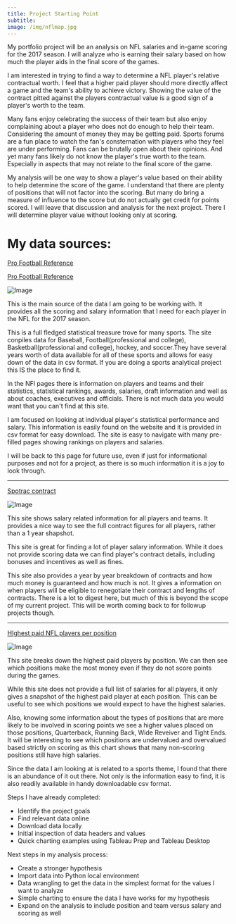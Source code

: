 ```yaml
---
title: Project Starting Point
subtitle: 
image: /img/nflmap.jpg
--- 
```

My portfolio project will be an analysis on NFL salaries and in-game scoring for the 2017 season. I will analyze who is earning their salary based on how much the player aids in the final score of the games.

I am interested in trying to find a way to determine a NFL player's relative contractual worth. I feel that a higher paid player should more directly affect a game and the team's ability to achieve victory. Showing the value of the contract pitted against the players contractual value is a good sign of a player's worth to the team.

Many fans enjoy celebrating the success of their team but also enjoy complaining about a player who does not do enough to help their team. Considering the amount of money they may be getting paid. Sports forums are a fun place to watch the fan's consternation with players who they feel are under performing. Fans can be brutally open about their opinions. And yet many fans likely do not know the player's true worth to the team. Especially in aspects that may not relate to the final score of the game.

My analysis will be one way to show a player's value based on their ability to help determine the score of the game. I understand that there are plenty of positions that will not factor into the scoring. But many do bring a measure of influence to the score but do not actually get credit for points scored. I will leave that discussion and analysis for the next project. There I will determine player value without looking only at scoring.

# My data sources:

[Pro Football Reference](https://www.pro-football-reference.com/years/2017/scoring.htm)

[Pro Football Reference](https://www.pro-football-reference.com/players/salary.htm)

![Image](https://i.imgur.com/8OltDf0.png)

This is the main source of the data I am going to be working with. It provides all the scoring and salary information that I need for each player in the NFL for the 2017 season.

This is a full fledged statistical treasure trove for many sports. The site conpiles data for Baseball, Football(professional and college), Basketball(professional and college), hockey, and soccer.They have several years worth of data available for all of these sports and allows for easy down of the data in csv format. If you are doing a sports analytical project this IS the place to find it. 

In the NFl pages there is information on players and teams and their statistics, statistical rankings,  awards, salaries, draft information and well as about coaches, executives and officials. There is not much data you would want that you can't find at this site. 

I am focused on looking at individual player's statistical performance and salary. This information is easily found on the website and it is provided in csv format for easy download. The site is easy to navigate with many pre-filled pages showing rankings on players and salaries. 

I will be back to this page for future use, even if just for informational purposes and not for a project, as there is so much information it is a joy to look through. 
***

[Spotrac contract](https://www.spotrac.com/nfl/contracts/)

![Image](https://i.imgur.com/DIBORG0.png)

This site shows salary related information for all players and teams. It provides a nice way to see the full contract figures for all players, rather than a 1 year shapshot. 

This site is great for finding a lot of player salary information. While it does not provide scoring data we can find player's contract details, including bonuses and incentives as well as fines. 

This site also provides a year by year breakdown of contracts and how much money is guaranteed and how much is not. It gives a information on when players will be eligible to renegotiate their contract and lengths of contracts. There is a lot to digest here, but much of this is beyond the scope of my current project. This will be worth coming back to for followup projects though. 
***

[HIghest paid NFL players per position](https://howmuch.net/articles/highest-paid-NFL-player-at-every-position)

![Image](https://i.imgur.com/yGyyC2j.jpg)

This site breaks down the highest paid players by position. We can then see which positions make the most money even if they do not score points during the games. 

While this site does not provide a full list of salaries for all players, it only gives a snapshot of the highest paid player at each position. This can be useful to see which positions we would expect to have the highest salaries. 

Also, knowing some information about the types of positions that are more likely to be involved in scoring points we see a higher values placed on those positions, Quarterback, Running Back, Wide Reveiver and Tight Ends. It will be interesting to see which positions are undervalued and overvalued based strictly on scoring as this chart shows that many non-scoring positions still have high salaries. 


Since the data I am looking at is related to a sports theme, I found that there is an abundance of it out there. Not only is the information easy to find, it is also readily available in handy downloadable csv format. 

Steps I have already completed: 
- Identify the project goals
- Find relevant data online
- Download data locally
- Initial inspection of data headers and values
- Quick charting examples using Tableau Prep and Tableau Desktop

Next steps in my analysis process:
- Create a stronger hypothesis
- Import data into Python local environment
- Data wrangling to get the data in the simplest format for the values I want to analyze
- Simple charting to ensure the data I have works for my hypothesis
- Expand on the analysis to include position and team versus salary and scoring as well
